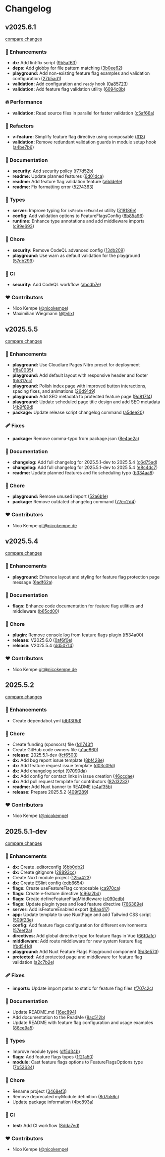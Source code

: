# Changelog


## v2025.6.1

[compare changes](https://github.com/nicokempe/nuxt-feature-flags-module/compare/v2025.5.5...v2025.6.1)

### 🚀 Enhancements

- **dx:** Add lint:fix script ([9b5af63](https://github.com/nicokempe/nuxt-feature-flags-module/commit/9b5af63))
- **deps:** Add globby for file pattern matching ([3b0ee62](https://github.com/nicokempe/nuxt-feature-flags-module/commit/3b0ee62))
- **playground:** Add non-existing feature flag examples and validation configuration ([27b5ad1](https://github.com/nicokempe/nuxt-feature-flags-module/commit/27b5ad1))
- **validation:** Add configuration and `ready` hook ([0a85723](https://github.com/nicokempe/nuxt-feature-flags-module/commit/0a85723))
- **validation:** Add feature flag validation utility ([6094c0b](https://github.com/nicokempe/nuxt-feature-flags-module/commit/6094c0b))

### 🔥 Performance

- **validation:** Read source files in parallel for faster validation ([c5af66a](https://github.com/nicokempe/nuxt-feature-flags-module/commit/c5af66a))

### 💅 Refactors

- **v-feature:** Simplify feature flag directive using composable ([#13](https://github.com/nicokempe/nuxt-feature-flags-module/pull/13))
- **validation:** Remove redundant validation guards in module setup hook ([a4be7b6](https://github.com/nicokempe/nuxt-feature-flags-module/commit/a4be7b6))

### 📖 Documentation

- **security:** Add security policy ([f77d52b](https://github.com/nicokempe/nuxt-feature-flags-module/commit/f77d52b))
- **readme:** Update planned features ([6d01dca](https://github.com/nicokempe/nuxt-feature-flags-module/commit/6d01dca))
- **readme:** Add feature flag validation feature ([a6dde1e](https://github.com/nicokempe/nuxt-feature-flags-module/commit/a6dde1e))
- **readme:** Fix formatting error ([5274363](https://github.com/nicokempe/nuxt-feature-flags-module/commit/5274363))

### 🌊 Types

- **server:** Improve typing for `isFeatureEnabled` utility ([318186e](https://github.com/nicokempe/nuxt-feature-flags-module/commit/318186e))
- **config:** Add validation options to FeatureFlagsConfig ([8b85a96](https://github.com/nicokempe/nuxt-feature-flags-module/commit/8b85a96))
- **runtime:** Enhance type annotations and add middleware imports ([c99e693](https://github.com/nicokempe/nuxt-feature-flags-module/commit/c99e693))

### 🏡 Chore

- **security:** Remove CodeQL advanced config ([13db209](https://github.com/nicokempe/nuxt-feature-flags-module/commit/13db209))
- **playground:** Use warn as default validation for the playground ([57db299](https://github.com/nicokempe/nuxt-feature-flags-module/commit/57db299))

### 🤖 CI

- **security:** Add CodeQL workflow ([abcdb7e](https://github.com/nicokempe/nuxt-feature-flags-module/commit/abcdb7e))

### ❤️ Contributors

- Nico Kempe ([@nicokempe](https://github.com/nicokempe))
- Maximilian Wiegmann ([@tylix](https://github.com/tylix))

## v2025.5.5

[compare changes](https://github.com/nicokempe/nuxt-feature-flags-module/compare/v2025.5.4...v2025.5.5)

### 🚀 Enhancements

- **playground:** Use Cloudlare Pages Nitro preset for deployment ([f8a0035](https://github.com/nicokempe/nuxt-feature-flags-module/commit/f8a0035))
- **playground:** Add default layout with responsive header and footer ([b5317cc](https://github.com/nicokempe/nuxt-feature-flags-module/commit/b5317cc))
- **playground:** Polish index page with improved button interactions, spacing fixes, and animations ([26d91d9](https://github.com/nicokempe/nuxt-feature-flags-module/commit/26d91d9))
- **playground:** Add SEO metadata to protected feature page ([9d817f4](https://github.com/nicokempe/nuxt-feature-flags-module/commit/9d817f4))
- **playground:** Update scheduled page title design and add SEO metadata ([4b9f89d](https://github.com/nicokempe/nuxt-feature-flags-module/commit/4b9f89d))
- **package:** Update release script changelog command ([a5dee20](https://github.com/nicokempe/nuxt-feature-flags-module/commit/a5dee20))

### 🩹 Fixes

- **package:** Remove comma-typo from package.json ([8e4ae2a](https://github.com/nicokempe/nuxt-feature-flags-module/commit/8e4ae2a))

### 📖 Documentation

- **changelog:** Add full changelog for 2025.5.1-dev to 2025.5.4 ([c6d75ad](https://github.com/nicokempe/nuxt-feature-flags-module/commit/c6d75ad))
- **changelog:** Add full changelog for 2025.5.1-dev to 2025.5.4 ([e8c4dc7](https://github.com/nicokempe/nuxt-feature-flags-module/commit/e8c4dc7))
- **readme:** Update planned features and fix scheduling typo ([b334aa8](https://github.com/nicokempe/nuxt-feature-flags-module/commit/b334aa8))

### 🏡 Chore

- **playground:** Remove unused import ([52a6b1e](https://github.com/nicokempe/nuxt-feature-flags-module/commit/52a6b1e))
- **package:** Remove outdated changelog command ([77ec2d4](https://github.com/nicokempe/nuxt-feature-flags-module/commit/77ec2d4))

### ❤️ Contributors

- Nico Kempe <git@nicokempe.de>

## v2025.5.4

[compare changes](https://github.com/nicokempe/nuxt-feature-flags-module/compare/2025.5.2...v2025.5.4)

### 🚀 Enhancements

- **playground:** Enhance layout and styling for feature flag protection page message ([6adf62a](https://github.com/nicokempe/nuxt-feature-flags-module/commit/6adf62a))

### 📖 Documentation

- **flags:** Enhance code documentation for feature flag utilities and middleware ([b65cd00](https://github.com/nicokempe/nuxt-feature-flags-module/commit/b65cd00))

### 🏡 Chore

- **plugin:** Remove console log from feature flags plugin ([f534a00](https://github.com/nicokempe/nuxt-feature-flags-module/commit/f534a00))
- **release:** V2025.6.0 ([0af6f0e](https://github.com/nicokempe/nuxt-feature-flags-module/commit/0af6f0e))
- **release:** V2025.5.4 ([dd50714](https://github.com/nicokempe/nuxt-feature-flags-module/commit/dd50714))

### ❤️ Contributors

- Nico Kempe <git@nicokempe.de>

## 2025.5.2

[compare changes](https://github.com/nicokempe/nuxt-feature-flags-module/compare/2025.5.1-dev...2025.5.2)

### 🚀 Enhancements

- Create dependabot.yml ([db13f6d](https://github.com/nicokempe/nuxt-feature-flags-module/commit/db13f6d))

### 🏡 Chore

- Create funding (sponsors) file ([fd1743f](https://github.com/nicokempe/nuxt-feature-flags-module/commit/fd1743f))
- Create GitHub code owners file ([a1ae860](https://github.com/nicokempe/nuxt-feature-flags-module/commit/a1ae860))
- **release:** 2025.5.1-dev ([fcf6503](https://github.com/nicokempe/nuxt-feature-flags-module/commit/fcf6503))
- **dx:** Add bug report issue template ([8bf428e](https://github.com/nicokempe/nuxt-feature-flags-module/commit/8bf428e))
- **dx:** Add feature request issue template ([d03c09d](https://github.com/nicokempe/nuxt-feature-flags-module/commit/d03c09d))
- **dx:** Add changelog script ([97090da](https://github.com/nicokempe/nuxt-feature-flags-module/commit/97090da))
- **dx:** Add config for contact links in issue creation ([46ccdae](https://github.com/nicokempe/nuxt-feature-flags-module/commit/46ccdae))
- **dx:** Add pull request template for contributors ([82d3233](https://github.com/nicokempe/nuxt-feature-flags-module/commit/82d3233))
- **readme:** Add Nuxt banner to README ([c4af35b](https://github.com/nicokempe/nuxt-feature-flags-module/commit/c4af35b))
- **release:** Prepare 2025.5.2 ([409f289](https://github.com/nicokempe/nuxt-feature-flags-module/commit/409f289))

### ❤️ Contributors

- Nico Kempe ([@nicokempe](https://github.com/nicokempe))

## 2025.5.1-dev

[compare changes](https://github.com/nicokempe/nuxt-feature-flags-module/compare/82f54dc...2025.5.1-dev)

### 🚀 Enhancements

- **dx:** Create .editorconfig ([6bb0db2](https://github.com/nicokempe/nuxt-feature-flags-module/commit/6bb0db2))
- **dx:** Create gitignore ([28893cc](https://github.com/nicokempe/nuxt-feature-flags-module/commit/28893cc))
- Create Nuxt module project ([125a423](https://github.com/nicokempe/nuxt-feature-flags-module/commit/125a423))
- **dx:** Create ESlint config ([cdb6654](https://github.com/nicokempe/nuxt-feature-flags-module/commit/cdb6654))
- **flags:** Create useFeatureFlag composable ([ca970ca](https://github.com/nicokempe/nuxt-feature-flags-module/commit/ca970ca))
- **flags:** Create v-feature directive ([c96a2bd](https://github.com/nicokempe/nuxt-feature-flags-module/commit/c96a2bd))
- **flags:** Create defineFeatureFlagMiddleware ([e090edb](https://github.com/nicokempe/nuxt-feature-flags-module/commit/e090edb))
- **flags:** Update plugin types and load feature directive ([766369e](https://github.com/nicokempe/nuxt-feature-flags-module/commit/766369e))
- **server:** Add isFeatureEnabled export ([b8aa417](https://github.com/nicokempe/nuxt-feature-flags-module/commit/b8aa417))
- **app:** Update template to use NuxtPage and add Tailwind CSS script ([509f23e](https://github.com/nicokempe/nuxt-feature-flags-module/commit/509f23e))
- **config:** Add feature flags configuration for different environments ([57eef2a](https://github.com/nicokempe/nuxt-feature-flags-module/commit/57eef2a))
- **directives:** Add global directive type for feature flags in Vue ([66f0afc](https://github.com/nicokempe/nuxt-feature-flags-module/commit/66f0afc))
- **middleware:** Add route middleware for new system feature flag ([fbd541d](https://github.com/nicokempe/nuxt-feature-flags-module/commit/fbd541d))
- **playground:** Add Nuxt Feature Flags Playground component ([9d3e573](https://github.com/nicokempe/nuxt-feature-flags-module/commit/9d3e573))
- **protected:** Add protected page and middleware for feature flag validation ([a2c7b2e](https://github.com/nicokempe/nuxt-feature-flags-module/commit/a2c7b2e))

### 🩹 Fixes

- **imports:** Update import paths to static for feature flag files ([f707c2c](https://github.com/nicokempe/nuxt-feature-flags-module/commit/f707c2c))

### 📖 Documentation

- Update README.md ([16ec894](https://github.com/nicokempe/nuxt-feature-flags-module/commit/16ec894))
- Add documentation to the ReadMe ([8ac512b](https://github.com/nicokempe/nuxt-feature-flags-module/commit/8ac512b))
- Update README with feature flag configuration and usage examples ([86ce9a5](https://github.com/nicokempe/nuxt-feature-flags-module/commit/86ce9a5))

### 🌊 Types

- Improve module types ([df5d34b](https://github.com/nicokempe/nuxt-feature-flags-module/commit/df5d34b))
- **flags:** Add feature flags types ([1f21a50](https://github.com/nicokempe/nuxt-feature-flags-module/commit/1f21a50))
- **module:** Cast feature flags options to FeatureFlagsOptions type ([7b52634](https://github.com/nicokempe/nuxt-feature-flags-module/commit/7b52634))

### 🏡 Chore

- Rename project ([3468ef3](https://github.com/nicokempe/nuxt-feature-flags-module/commit/3468ef3))
- Remove deprecated myModule definition ([8d7b56c](https://github.com/nicokempe/nuxt-feature-flags-module/commit/8d7b56c))
- Update package information ([4bc893a](https://github.com/nicokempe/nuxt-feature-flags-module/commit/4bc893a))

### 🤖 CI

- **test:** Add CI workflow ([8dda7ed](https://github.com/nicokempe/nuxt-feature-flags-module/commit/8dda7ed))

### ❤️ Contributors

- Nico Kempe ([@nicokempe](https://github.com/nicokempe))

